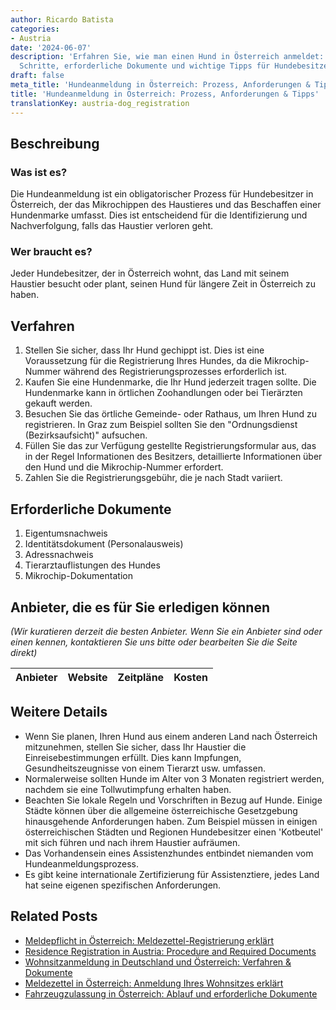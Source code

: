 ```yaml
---
author: Ricardo Batista
categories:
- Austria
date: '2024-06-07'
description: 'Erfahren Sie, wie man einen Hund in Österreich anmeldet: Voraussetzungen,
  Schritte, erforderliche Dokumente und wichtige Tipps für Hundebesitzer in Österreich.'
draft: false
meta_title: 'Hundeanmeldung in Österreich: Prozess, Anforderungen & Tipps'
title: 'Hundeanmeldung in Österreich: Prozess, Anforderungen & Tipps'
translationKey: austria-dog_registration
---
```



## Beschreibung
### Was ist es?
Die Hundeanmeldung ist ein obligatorischer Prozess für Hundebesitzer in Österreich, der das Mikrochippen des Haustieres und das Beschaffen einer Hundenmarke umfasst. Dies ist entscheidend für die Identifizierung und Nachverfolgung, falls das Haustier verloren geht.
### Wer braucht es?
Jeder Hundebesitzer, der in Österreich wohnt, das Land mit seinem Haustier besucht oder plant, seinen Hund für längere Zeit in Österreich zu haben.

## Verfahren
1. Stellen Sie sicher, dass Ihr Hund gechippt ist. Dies ist eine Voraussetzung für die Registrierung Ihres Hundes, da die Mikrochip-Nummer während des Registrierungsprozesses erforderlich ist.
2. Kaufen Sie eine Hundenmarke, die Ihr Hund jederzeit tragen sollte. Die Hundenmarke kann in örtlichen Zoohandlungen oder bei Tierärzten gekauft werden.
3. Besuchen Sie das örtliche Gemeinde- oder Rathaus, um Ihren Hund zu registrieren. In Graz zum Beispiel sollten Sie den "Ordnungsdienst (Bezirksaufsicht)" aufsuchen.
4. Füllen Sie das zur Verfügung gestellte Registrierungsformular aus, das in der Regel Informationen des Besitzers, detaillierte Informationen über den Hund und die Mikrochip-Nummer erfordert.
5. Zahlen Sie die Registrierungsgebühr, die je nach Stadt variiert.

## Erforderliche Dokumente
1. Eigentumsnachweis
2. Identitätsdokument (Personalausweis)
3. Adressnachweis
4. Tierarztauflistungen des Hundes
5. Mikrochip-Dokumentation

## Anbieter, die es für Sie erledigen können

_(Wir kuratieren derzeit die besten Anbieter. Wenn Sie ein Anbieter sind oder einen kennen, kontaktieren Sie uns bitte oder bearbeiten Sie die Seite direkt)_

| Anbieter | Website | Zeitpläne | Kosten |
| --------------- | --------------- | :-------------: | :-------------: |

## Weitere Details
- Wenn Sie planen, Ihren Hund aus einem anderen Land nach Österreich mitzunehmen, stellen Sie sicher, dass Ihr Haustier die Einreisebestimmungen erfüllt. Dies kann Impfungen, Gesundheitszeugnisse von einem Tierarzt usw. umfassen.
- Normalerweise sollten Hunde im Alter von 3 Monaten registriert werden, nachdem sie eine Tollwutimpfung erhalten haben.
- Beachten Sie lokale Regeln und Vorschriften in Bezug auf Hunde. Einige Städte können über die allgemeine österreichische Gesetzgebung hinausgehende Anforderungen haben. Zum Beispiel müssen in einigen österreichischen Städten und Regionen Hundebesitzer einen 'Kotbeutel' mit sich führen und nach ihrem Haustier aufräumen.
- Das Vorhandensein eines Assistenzhundes entbindet niemanden vom Hundeanmeldungsprozess.
- Es gibt keine internationale Zertifizierung für Assistenztiere, jedes Land hat seine eigenen spezifischen Anforderungen.


## Related Posts

- [Meldepflicht in Österreich: Meldezettel-Registrierung erklärt](https://tramitit.com/de/guides/austria/meldepflicht/)
- [Residence Registration in Austria: Procedure and Required Documents](https://tramitit.com/de/guides/austria/meldeauskunft/)
- [Wohnsitzanmeldung in Deutschland und Österreich: Verfahren & Dokumente](https://tramitit.com/de/guides/austria/anmeldung_wohnsitz/)
- [Meldezettel in Österreich: Anmeldung Ihres Wohnsitzes erklärt](https://tramitit.com/de/guides/austria/meldezettel/)
- [Fahrzeugzulassung in Österreich: Ablauf und erforderliche Dokumente](https://tramitit.com/de/guides/austria/zulassungsbescheinigung/)